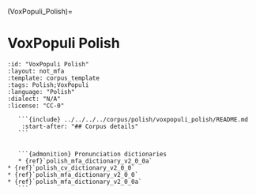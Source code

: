 
(VoxPopuli_Polish)=
# VoxPopuli Polish

``````{corpus} VoxPopuli Polish
:id: "VoxPopuli Polish"
:layout: not_mfa
:template: corpus_template
:tags: Polish;VoxPopuli
:language: "Polish"
:dialect: "N/A"
:license: "CC-0"

   ```{include} ../../../../corpus/polish/voxpopuli_polish/README.md
    :start-after: "## Corpus details"
   ```


   ```{admonition} Pronunciation dictionaries
   * {ref}`polish_mfa_dictionary_v2_0_0a`
* {ref}`polish_cv_dictionary_v2_0_0`
* {ref}`polish_mfa_dictionary_v2_0_0`
* {ref}`polish_mfa_dictionary_v2_0_0a`
   ```
``````
